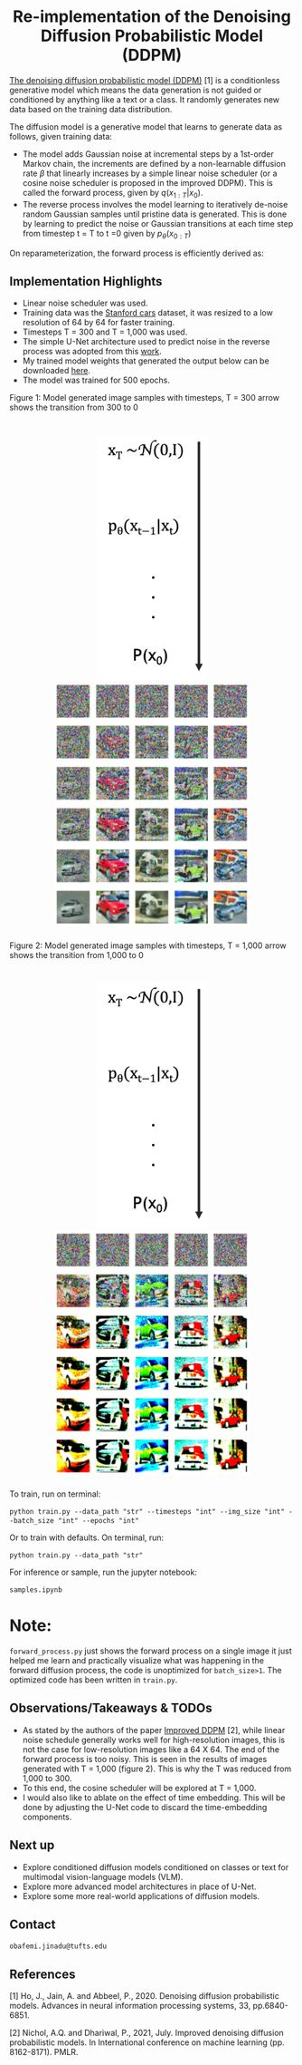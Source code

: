 <h1 align="center">Re-implementation of the Denoising Diffusion Probabilistic Model (DDPM)</h1>

[The denoising diffusion probabilistic model (DDPM)](https://www.google.com/url?sa=t&source=web&rct=j&opi=89978449&url=https://proceedings.neurips.cc/paper/2020/file/4c5bcfec8584af0d967f1ab10179ca4b-Paper.pdf&ved=2ahUKEwj_t6yIs46GAxUUFVkFHV8RCssQFnoECBMQAQ&usg=AOvVaw3_txjfhqsg67acjkwqOuSf) [1] is a conditionless generative model which means the data generation is not guided or conditioned by anything like a text or a class. It randomly generates new data based on the training data distribution.

The diffusion model is a generative model that learns to generate data as follows, given training data:
- The model adds Gaussian noise at incremental steps by a 1st-order Markov chain, the increments are defined by a non-learnable diffusion rate $\beta$ that linearly increases by a simple linear noise scheduler (or a cosine noise scheduler is proposed in the improved DDPM). This is called the forward process, given by $q(x_{1:T}|x_{0})$. 
- The reverse process involves the model learning to iteratively de-noise random Gaussian samples until pristine data is generated. This is done by learning to predict the noise or Gaussian transitions at each time step from timestep t = T to t =0 given by $p_{\theta}(x_{0:T})$

On reparameterization, the forward process is efficiently derived as:
## Implementation Highlights
- Linear noise scheduler was used.
- Training data was the [Stanford cars](https://www.kaggle.com/datasets/jessicali9530/stanford-cars-dataset) dataset, it was resized to a low resolution of 64 by 64 for faster training.
- Timesteps T = 300 and T = 1,000 was used.
- The simple U-Net architecture used to predict noise in the reverse process was adopted from this [work](https://www.youtube.com/watch?v=a4Yfz2FxXiY&t=597s).
- My trained model weights that generated the output below can be downloaded [here](https://drive.google.com/file/d/1DltfuOa927d-I28rHzmFJXyFrHnPlhwX/view?usp=drive_link).
- The model was trained for 500 epochs.

Figure 1: Model generated image samples with timesteps, T = 300 arrow shows the transition from 300 to 0
 <h1 align="center"><img src="https://github.com/Obafemi-Jinadu/Diffusion-models-re-implementations/blob/4caeeaf9560c278babd95e5527795a6c49139a14/files/arrow.png" width="195"/> <img src="https://github.com/Obafemi-Jinadu/Diffusion-models-re-implementations/blob/490045ce0869bf381ae6ca94f4bf3128deec61d0/files/img7.png" width="350"/></h1>


Figure 2: Model generated image samples with timesteps, T = 1,000 arrow shows the transition from 1,000 to 0
 <h1 align="center"> <img src="https://github.com/Obafemi-Jinadu/Diffusion-models-re-implementations/blob/4caeeaf9560c278babd95e5527795a6c49139a14/files/arrow.png" width="195"/> <img src="https://github.com/Obafemi-Jinadu/Diffusion-models-re-implementations/blob/70d3c37ebc55fe7656334fba808a3cf88e189557/files/img8.png" width="350"/></h1>

To train, run on terminal: 
```
python train.py --data_path "str" --timesteps "int" --img_size "int" --batch_size "int" --epochs "int" 
```
Or to train with defaults. On terminal, run:
```
python train.py --data_path "str" 
```

For inference or sample, run the jupyter notebook:
```
samples.ipynb
```
# Note:
`forward_process.py` just shows the forward process on a single image it just helped me learn and practically visualize what was happening in the forward diffusion process, the code is unoptimized for `batch_size>1`. The optimized code has been written in `train.py`. 


## Observations/Takeaways & TODOs
- As stated by the authors of the paper [Improved DDPM](https://arxiv.org/abs/2102.09672) [2], while linear noise schedule generally works well for high-resolution images, this is not the case for low-resolution images like a 64 X 64. The end of the forward process is too noisy. This is seen in the results of images generated with T = 1,000 (figure 2). This is why the T was reduced from 1,000 to 300.
- To this end, the cosine scheduler will be explored at T = 1,000.
- I would also like to ablate on the effect of time embedding. This will be done by adjusting the U-Net code to discard the time-embedding components.

## Next up
- Explore conditioned diffusion models conditioned on classes or text for multimodal vision-language models (VLM).
- Explore more advanced model architectures in place of U-Net.
- Explore some more real-world applications of diffusion models.

## Contact
```
obafemi.jinadu@tufts.edu
```

## References
[1] Ho, J., Jain, A. and Abbeel, P., 2020. Denoising diffusion probabilistic models. Advances in neural information processing systems, 33, pp.6840-6851.

[2] Nichol, A.Q. and Dhariwal, P., 2021, July. Improved denoising diffusion probabilistic models. In International conference on machine learning (pp. 8162-8171). PMLR.

      
